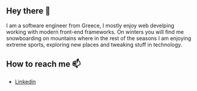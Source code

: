 ## Hey there 👋

I am a software engineer from Greece, I mostly enjoy web develping working with modern front-end frameworks.
On winters you will find me snowboarding on mountains where in the rest of the seasons I am enjoying extreme sports, exploring new places and tweaking stuff in technology. 

## How to reach me 📫 

- [Linkedin](https://www.linkedin.com/in/vasileios-samoladas-a59161226/)
